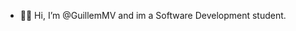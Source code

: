 - 🙋‍♂️ Hi, I’m @GuillemMV and im a Software Development student.
<!---
GuillemMV/GuillemMV is a ✨ special ✨ repository because its `README.md` (this file) appears on your GitHub profile.
You can click the Preview link to take a look at your changes.
--->

